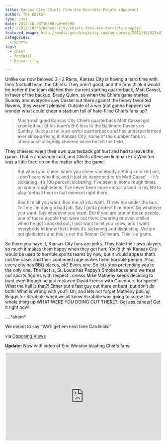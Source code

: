 ```yaml
---
title: Kansas City Chiefs Fans Are Horrible People (Updated)
author: The Editor
type: post
date: 2012-10-08T16:00:50+00:00
url: /2012/10/08/kansas-city-chiefs-fans-are-horrible-people/
featured_image: http://media.punchingkitty.com/wordpress/2012/10/628x471.jpeg
categories:
  - Sports
tags:
  - chief
  - football
  - kansas city

---
```

Unlike our now beloved 3 &#8211; 2 Rams, Kansas City is having a hard time with their football team, the Chiefs. They aren&#8217;t good, and the fans think it would be better if the team ditched their current starting quarterback, Matt Cassel, in favor of the backup, Brady Quinn, so when the Chiefs game started Sunday and everyone saw Cassel out there against the heavy favorited Ravens, they weren&#8217;t pleased. Outside of a win (not gonna happen) we wonder what could cheer a stadium full of hate-filled Chiefs fans up?

> Much-maligned Kansas City Chiefs quarterback Matt Cassel got knocked out of his team’s 9-6 loss to the Baltimore Ravens on Sunday. Because he is an awful quarterback and has underperformed ever since arriving in Kansas City, some of the dumber fans in attendance allegedly cheered when he left the field.

They cheered when their own quarterback got hurt and had to leave the game. That is amazingly cold, and Chiefs offensive lineman Eric Winston was a little fired up on the matter after the game:

> But when you cheer, when you cheer somebody getting knocked out, I don&#8217;t care who it is, and it just so happened to be Matt Cassel &#8212; it&#8217;s sickening. It&#8217;s 100 percent sickening. I&#8217;ve been in some rough times on some rough teams, I&#8217;ve never been more embarrassed in my life to play football than in that moment right there.
> 
> Boo him all you want. Boo me all you want. Throw me under the bus. Tell me I&#8217;m doing a bad job. Say I gotta protect him more. Do whatever you want. Say whatever you want. But if you are one of those people, one of those people that were out there cheering or even smiled when he got knocked out, I just want to let you know, and I want everybody to know that I think it&#8217;s sickening and disgusting. We are not gladiators and this is not the Roman Coliseum. This is a game.

So there you have it, Kansas City fans are jerks. They hate their own players so much it makes them happy when they get hurt. You&#8217;d think Kansas City would be used to horrible sports teams by now, but it would appear that&#8217;s not the case, and their continued rage makes them horrible people. Also, every city has BBQ places, ok? Every one. So lets stop pretending you&#8217;re the only one. The fact is, St. Louis has Pappy&#8217;s Smokehouse and we treat our sports figures with respect&#8230;unless Mike Matheny keeps deciding to bunt even though he just replaced David Freese with Chambers for speed! What the hell is that?! Either put a fast guy out there or bunt, but don&#8217;t do both! What is wrong with you?! Oh, and lets not forget Matheny pulling Boggs for Scrabble when we all knew Scrabble was going to screw the whole thing up WHAT WERE YOU DOING OUT THERE?! Get ass cancer! Get it right now!

&#8230;.\*ahem\*

We meant to say &#8220;We&#8217;ll get em next time Cardinals!&#8221;

via <a href="http://www.opposingviews.com/i/sports/nfl/chiefs/eric-winston-goes-chiefs-fans-cheering-after-matt-cassel-got-hurt" target="_blank">Opposing Views</a>

**Update:** Now with video of Eric Winston blasting Chiefs fans:

<span class="embed-youtube" style="text-align:center; display: block;"><iframe class='youtube-player' type='text/html' width='500' height='282' src='http://www.youtube.com/embed/X7tG8HJsi0Y?version=3&#038;rel=1&#038;fs=1&#038;autohide=2&#038;showsearch=0&#038;showinfo=1&#038;iv_load_policy=1&#038;wmode=transparent' allowfullscreen='true' style='border:0;'></iframe></span>